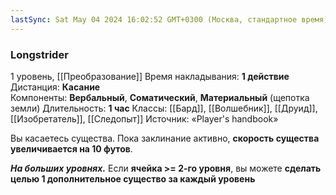 ```yaml
---
lastSync: Sat May 04 2024 16:02:52 GMT+0300 (Москва, стандартное время)
---
```

### Longstrider
1 уровень, [[Преобразование]]
Время накладывания: **1 действие**
Дистанция: **Касание**
Компоненты: **Вербальный**, **Соматический**, **Материальный** (щепотка земли)
Длительность: **1 час**
Классы: [[Бард]], [[Волшебник]], [[Друид]], [[Изобретатель]], [[Следопыт]]
Источник: «Player's handbook»

Вы касаетесь существа. Пока заклинание активно, **скорость существа увеличивается на 10 футов**.

**_На больших уровнях._** Если **ячейка >= 2-го уровня**, вы можете **сделать целью 1 дополнительное существо за каждый уровень**